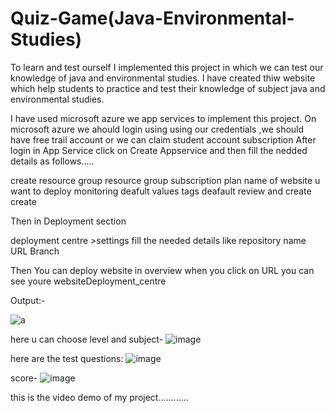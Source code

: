 # Quiz-Game(Java-Environmental-Studies)


To learn and test ourself I implemented this project in which we can test our knowledge of java and environmental studies.
I have created thiw website which help students to practice and test their knowledge of subject java and environmental studies.

I have used microsoft azure we app services to implement this project.
  On microsoft azure we ahould login using using our credentials ,we should have free trail account or we can claim student account subscription After login in App Service click on Create Appservice and then fill the nedded details as follows.....

create resource group resource group subscription plan name of website u want to deploy monitoring deafult values tags deafault review and create create

Then in Deployment section

deployment centre >settings fill the needed details like repository name URL Branch

Then You can deploy website in overview when you click on URL you can see youre websiteDeployment_centre

Output:-

![a](https://user-images.githubusercontent.com/47585886/152639225-fae93874-020e-46ed-8237-b641fddf854d.png)

here u can choose level and subject-
![image](https://user-images.githubusercontent.com/47585886/152639245-4d1e230f-0228-4cb6-836f-807160a3ad18.png)

here are the test questions:
![image](https://user-images.githubusercontent.com/47585886/152639258-80b5d006-08ea-40ad-bae5-c20f0f14244e.png)

score-
![image](https://user-images.githubusercontent.com/47585886/152639288-7a04439c-2efe-464f-9634-9f4f801812ec.png)


this is the video demo of my project............
